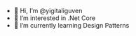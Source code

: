 - 👋 Hi, I’m @yigitaliguven
- 👀 I’m interested in .Net Core
- 🌱 I’m currently learning Design Patterns

<!---
yigitaliguven/yigitaliguven is a ✨ special ✨ repository because its `README.md` (this file) appears on your GitHub profile.
You can click the Preview link to take a look at your changes.
--->
